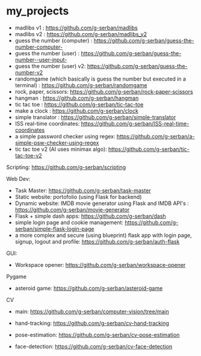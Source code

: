 # my_projects

- madlibs v1 : https://github.com/g-serban/madlibs
- madlibs v2 : https://github.com/g-serban/madlibs_v2
- guess the number (computer) : https://github.com/g-serban/guess-the-number-computer-
- guess the number (user) : https://github.com/g-serban/guess-the-number--user-input-
- guess the number (user) v2: https://github.com/g-serban/guess-the-number-v2
- randomgame (which basically is guess the number but executed in a terminal) : https://github.com/g-serban/randomgame
- rock, paper, scissors: https://github.com/g-serban/rock-paper-scissors
- hangman : https://github.com/g-serban/hangman
- tic tac toe : https://github.com/g-serban/tic-tac-toe
-  make a clock : https://github.com/g-serban/clock
-  simple translator : https://github.com/g-serban/simple-translator
-  ISS real-time coordinates: https://github.com/g-serban/ISS-real-time-coordinates
-  a simple password checker using regex: https://github.com/g-serban/a-simple-psw-checker-using-regex
-  tic tac toe v2 (AI uses minimax algo): https://github.com/g-serban/tic-tac-toe-v2

Scripting: https://github.com/g-serban/scripting

Web Dev:
- Task Master: https://github.com/g-serban/task-master
- Static website: portofolio (using Flask for backend)
- Dynamic website: IMDB movie generator using Flask and IMDB API's : https://github.com/g-serban/movie-generator
- Flask + simple dash apps: https://github.com/g-serban/dash
- simple login page and cookie management: https://github.com/g-serban/simple-flask-login-page
- a more complex and secure (using blueprint) flask app with login page, signup, logout and profile: https://github.com/g-serban/auth-flask

GUI:
- Workspace opener: https://github.com/g-serban/workspace-opener

Pygame
- asteroid game: https://github.com/g-serban/asteroid-game

CV
- main: https://github.com/g-serban/computer-vision/tree/main

- hand-tracking: https://github.com/g-serban/cv-hand-tracking
- pose-estimation: https://github.com/g-serban/cv-pose-estimation
- face-detection: https://github.com/g-serban/cv-face-detection

